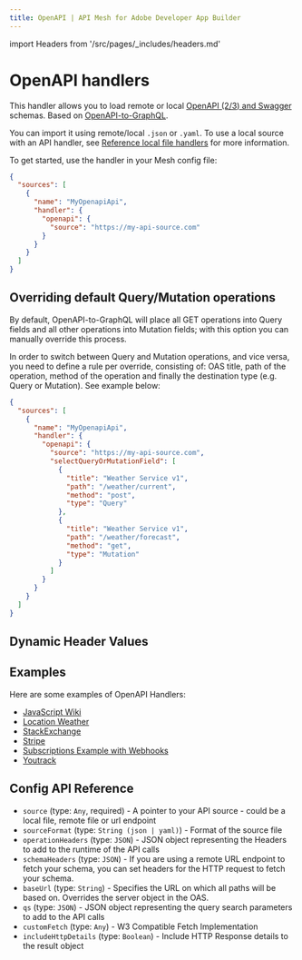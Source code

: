 ```yaml
---
title: OpenAPI | API Mesh for Adobe Developer App Builder
---
```

import Headers from '/src/pages/_includes/headers.md'

# OpenAPI handlers

This handler allows you to load remote or local [OpenAPI (2/3) and Swagger](https://swagger.io) schemas. Based on [OpenAPI-to-GraphQL](https://developer.ibm.com/open/projects/openapi-to-graphql).

You can import it using remote/local `.json` or `.yaml`. To use a local source with an API handler, see [Reference local file handlers](../handlers/index.md#reference-local-files-in-handlers) for more information.

To get started, use the handler in your Mesh config file:

```json
{
  "sources": [
    {
      "name": "MyOpenapiApi",
      "handler": {
        "openapi": {
          "source": "https://my-api-source.com"
        }
      }
    }
  ]
}
```

## Overriding default Query/Mutation operations

By default, OpenAPI-to-GraphQL will place all GET operations into Query fields and all other operations into Mutation fields; with this option you can manually override this process.

In order to switch between Query and Mutation operations, and vice versa, you need to define a rule per override, consisting of: OAS title, path of the operation, method of the operation and finally the destination type (e.g. Query or Mutation).
See example below:

```json
{
  "sources": [
    {
      "name": "MyOpenapiApi",
      "handler": {
        "openapi": {
          "source": "https://my-api-source.com",
          "selectQueryOrMutationField": [
            {
              "title": "Weather Service v1",
              "path": "/weather/current",
              "method": "post",
              "type": "Query"
            },
            {
              "title": "Weather Service v1",
              "path": "/weather/forecast",
              "method": "get",
              "type": "Mutation"
            }
          ]
        }
      }
    }
  ]
}
```

## Dynamic Header Values

<Headers />

<!-- Mesh can take dynamic values from the GraphQL Context or the environmental variables. If you use `mesh dev` or `mesh start`, GraphQL Context will be the incoming HTTP request.

The expression inside dynamic values should be as in JS.

### From Context (HTTP Header for `mesh dev` or `mesh start`)

```json
{
  "sources": [
    {
      "name": "MyGraphQLApi",
      "handler": {
        "openapi": {
          "source": "./my-schema.json",
          "operationHeaders": {
            "Authorization": "Bearer {context.headers['x-my-api-token']}"
          }
        }
      }
    }
  ]
}
```

And for `mesh dev` or `mesh start`, you can pass the value using `x-my-graphql-api-token` HTTP header.

### From Environmental Variable

`MY_API_TOKEN` is the name of the environmental variable you have the value.

```json
{
  "sources": [
    {
      "name": "MyGraphQLApi",
      "handler": {
        "openapi": {
          "source": "./my-schema.json",
          "operationHeaders": {
            "Authorization": "Bearer {env.MY_API_TOKEN}"
          }
        }
      }
    }
  ]
}
``` -->
<!-- 
## Advanced cookies handling

When building a web application, for security reasons, cookies are often used for authentication. Mobile applications on the other end, tend to use a HTTP header.

This section shows how to configure GraphQL Mesh to accept either, and also how to use GraphQL Mesh to set / unset cookies on the login & logout mutations.

### Accepting one of cookie, header or context value

We want to accept one of: an `accessToken` cookie, an `Authorization` header, or an authorization value available in context (e.g. set by a GraphQL auth plugin), and transmit it to the Rest API as a `Authorization` header. GraphQL Mesh does not allow dynamic selection in the `meshrc.json` file, but that's fine! We can use a bit of trickery.

```json
{
  "sources": [
    {
      "name": "Rest",
      "handler": {
        "openapi": {
          "source": "./openapi.yaml",
          "baseUrl": "{env.REST_URL}/api/",
          "operationHeaders": {
            "Authorization-Header": "{context.headers.authorization}",
            "Authorization-Cookie": "Bearer {context.cookies.accessToken}"
          },
          "customFetch": "./src/custom-fetch.js"
        }
      }
    }
  ]
}
```

Here in the `meshrc.json` configuration we store the cookie in `Authorization-Cookie`, and the header in `Authorization-Header`. Now to introduce the logic needed to generate the proper `Authorization` header for the Rest API, we need to implement a `customFetch`. It will replace the `fetch` used by GraphQL Mesh to call the Rest API.

```js
const fetch = require('node-fetch')

module.exports = (url, args, context) => {
  // Set Authorization header dynamically to context value, or input cookie, or input header
  args.headers['authorization'] = context.authorization || args.headers['authorization-cookie'] || args.headers['authorization-header'];
  // Clean up headers forwarded to the Rest API
  delete args.headers['authorization-cookie'];
  delete args.headers['authorization-header'];
  // Execute the fetch with the new headers
  return fetch(url, args)
}
```

Of course, `node-fetch` needs to be added to your project:

`npm install node-fetch`

### Setting / Unsetting the cookie

Of course, being able to use GraphQL Mesh as a Gateway for both the mobile application and web application is nice, but there's one thing missing: the setting of the cookie for the web application.

For that, we need to access the HTTP response that is sent back to the client. Luckily, we can do so in `additionalResolvers`. So we need to create two new resolvers, one for login and one for logout, and manage the cookie in their code.

The first step is to edit the `meshrc.json` file, add this at the end:

```json
{
  "additionalTypeDefs": "extend type Mutation {\n  login(credentials: Credentials!): String\n  logout: Boolean\n}\n",
  "additionalResolvers": [
    "./src/additional-resolvers.js"
  ]
}
```

Then manage the cookie in the new resolvers:

```js
// lifespan of our cookie
const oneYear = 365 -  24 -  3600

const resolvers = {
  Mutation: {
    async login(root, args, context, info) {
      // Call the Rest API's login operation
      const result = await context.Rest.Mutation.accountLogin({
        root,
        args: {
          credentials: args.credentials
        },
        context,
        info
      })
      // if `result` contains a JWT token, you could instead decode it and set `Expires`
      // to the JWT token's expiration date
      res.set('Set-Cookie', `accessToken=${result}; Path=/; Secure; HttpOnly; Max-Age=${oneYear};`)

      return result
    },
    logout(root, args, { res }) {
      // use old date to unset cookie
      res.set('Set-Cookie', `accessToken=logout; Path=/; Secure; HttpOnly; Expires=Thu, 1 Jan 1970 00:00:00 GMT;`)

      return true
    },
  },
}

module.exports = { resolvers }
``` -->
## Examples

Here are some examples of OpenAPI Handlers:

-  [JavaScript Wiki](https://codesandbox.io/s/github/Urigo/graphql-mesh/tree/master/examples/openapi-javascript-wiki)
-  [Location Weather](https://codesandbox.io/s/github/Urigo/graphql-mesh/tree/master/examples/openapi-location-weather)
-  [StackExchange](https://codesandbox.io/s/github/Urigo/graphql-mesh/tree/master/examples/openapi-stackexchange)
-  [Stripe](https://codesandbox.io/s/github/Urigo/graphql-mesh/tree/master/examples/openapi-stripe)
-  [Subscriptions Example with Webhooks](https://codesandbox.io/s/github/Urigo/graphql-mesh/tree/master/examples/openapi-subscriptions)
-  [Youtrack](https://codesandbox.io/s/github/Urigo/graphql-mesh/tree/master/examples/openapi-youtrack)

## Config API Reference

-  `source` (type: `Any`, required) - A pointer to your API source - could be a local file, remote file or url endpoint
-  `sourceFormat` (type: `String (json | yaml)`) - Format of the source file
-  `operationHeaders` (type: `JSON`) - JSON object representing the Headers to add to the runtime of the API calls
-  `schemaHeaders` (type: `JSON`) - If you are using a remote URL endpoint to fetch your schema, you can set headers for the HTTP request to fetch your schema.
-  `baseUrl` (type: `String`) - Specifies the URL on which all paths will be based on.
Overrides the server object in the OAS.
-  `qs` (type: `JSON`) - JSON object representing the query search parameters to add to the API calls
-  `customFetch` (type: `Any`) - W3 Compatible Fetch Implementation
-  `includeHttpDetails` (type: `Boolean`) - Include HTTP Response details to the result object

<!-- 
`addLimitArgument` (type: `Boolean`) - Auto-generate a 'limit' argument for all fields that return lists of objects, including ones produced by links
`genericPayloadArgName` (type: `Boolean`) - Set argument name for mutation payload to 'requestBody'. If false, name defaults to camelCased pathname
`selectQueryOrMutationField` (type: `Array of Object`) - Allows to explicitly override the default operation (Query or Mutation) for any OAS operation:
    `title` (type: `String`) - OAS Title
    `path` (type: `String`) - Operation Path
    `type` (type: `String (query | mutation | Query | Mutation)`) - Target Root Type for this operation
    `method` (type: `String`) - Which method is used for this operation
`provideErrorExtensions` (type: `Boolean`) - Overwrite automatic wrapping of errors into GraphqlErrors
`operationIdFieldNames` (type: `Boolean`) - Field names can only be sanitized operationIds 

By default, query field names are based on the return type type name and mutation field names are based on the operationId, which may be generated if it does not exist.

This option forces OpenAPI handler to only create field names based on the operationId.
-->